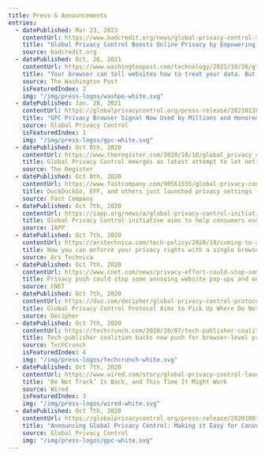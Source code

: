 ```yaml
---
title: Press & Announcements
entries:
  - datePublished: Mar 23, 2023
    contentUrl: https://www.badcredit.org/news/global-privacy-control-stops-companies-from-selling-online-information/
    title: "Global Privacy Control Boosts Online Privacy by Empowering Consumers with Proactive Protection"
    source: badcredit.org
  - datePublished: Oct. 26, 2021
    contentUrl: https://www.washingtonpost.com/technology/2021/10/26/global-privacy-control-firefox/
    title: "Your browser can tell websites how to treat your data. But companies didn’t have to listen — until now"
    source: The Washington Post 
    isFeaturedIndex: 2
    img: "/img/press-logos/washpo-white.svg"
  - datePublished: Jan. 28, 2021
    contentUrl: https://globalprivacycontrol.org/press-release/20210128
    title: "GPC Privacy Browser Signal Now Used by Millions and Honored By Major Publishers"
    source: Global Privacy Control
    isFeaturedIndex: 1
    img: "/img/press-logos/gpc-white.svg"
  - datePublished: Oct 8th, 2020
    contentUrl: https://www.theregister.com/2020/10/10/global_privacy_control/
    title: Global Privacy Control emerges as latest attempt to let netizens choose whether they want to be tracked online
    source: The Register
  - datePublished: Oct 8th, 2020
    contentUrl: https://www.fastcompany.com/90561555/global-privacy-control-duckduckgo-eff-mozilla
    title: DuckDuckGo, EFF, and others just launched privacy settings for the whole internet
    source: Fast Company
  - datePublished: Oct 7th, 2020
    contentUrl: https://iapp.org/news/a/global-privacy-control-initiative-hopes-to-help-consumers-exercise-ccpa-rights/
    title: Global Privacy Control initiative aims to help consumers exercise privacy rights
    source: IAPP
  - datePublished: Oct 7th, 2020
    contentUrl: https://arstechnica.com/tech-policy/2020/10/coming-to-a-browser-near-you-a-new-way-to-keep-sites-from-selling-your-data/
    title: Now you can enforce your privacy rights with a single browser tick
    source: Ars Technica
  - datePublished: Oct 7th, 2020
    contentUrl: https://www.cnet.com/news/privacy-effort-could-stop-some-annoying-website-popups-and-online-tracking/
    title: Privacy push could stop some annoying website pop-ups and online tracking
    source: CNET
  - datePublished: Oct 7th, 2020
    contentUrl: https://duo.com/decipher/global-privacy-control-protocol-aims-to-pick-up-where-do-not-track-left-off
    title: Global Privacy Control Protocol Aims to Pick Up Where Do Not Track Left Off
    source: Decipher
  - datePublished: Oct 7th, 2020
    contentUrl: https://techcrunch.com/2020/10/07/tech-publisher-coalition-backs-new-push-for-browser-level-privacy-controls/
    title: Tech-publisher coalition backs new push for browser-level privacy controls
    source: TechCrunch
    isFeaturedIndex: 4
    img: "/img/press-logos/techcrunch-white.svg"
  - datePublished: Oct 7th, 2020
    contentUrl: https://www.wired.com/story/global-privacy-control-launches-do-not-track-is-back/
    title: ‘Do Not Track’ Is Back, and This Time It Might Work
    source: Wired
    isFeaturedIndex: 3
    img: "/img/press-logos/wired-white.svg"
  - datePublished: Oct 7th, 2020
    contentUrl: https://globalprivacycontrol.org/press-release/20201007
    title: "Announcing Global Privacy Control: Making it Easy for Consumers to Exercise Their Privacy Rights"
    source: Global Privacy Control
    img: "/img/press-logos/gpc-white.svg"
---
```

